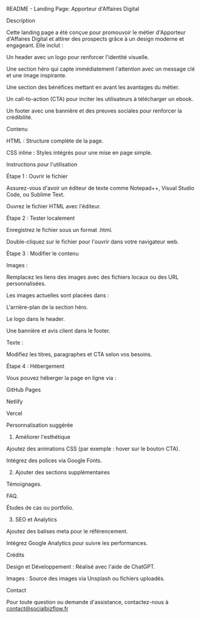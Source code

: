 README - Landing Page: Apporteur d'Affaires Digital

Description

Cette landing page a été conçue pour promouvoir le métier d'Apporteur d'Affaires Digital et attirer des prospects grâce à un design moderne et engageant. Elle inclut :

Un header avec un logo pour renforcer l'identité visuelle.

Une section héro qui capte immédiatement l'attention avec un message clé et une image inspirante.

Une section des bénéfices mettant en avant les avantages du métier.

Un call-to-action (CTA) pour inciter les utilisateurs à télécharger un ebook.

Un footer avec une bannière et des preuves sociales pour renforcer la crédibilité.

Contenu

HTML : Structure complète de la page.

CSS inline : Styles intégrés pour une mise en page simple.

Instructions pour l'utilisation

Étape 1 : Ouvrir le fichier

Assurez-vous d'avoir un éditeur de texte comme Notepad++, Visual Studio Code, ou Sublime Text.

Ouvrez le fichier HTML avec l'éditeur.

Étape 2 : Tester localement

Enregistrez le fichier sous un format .html.

Double-cliquez sur le fichier pour l'ouvrir dans votre navigateur web.

Étape 3 : Modifier le contenu

Images :

Remplacez les liens des images avec des fichiers locaux ou des URL personnalisées.

Les images actuelles sont placées dans :

L'arrière-plan de la section héro.

Le logo dans le header.

Une bannière et avis client dans le footer.

Texte :

Modifiez les titres, paragraphes et CTA selon vos besoins.

Étape 4 : Hébergement

Vous pouvez héberger la page en ligne via :

GitHub Pages

Netlify

Vercel

Personnalisation suggérée

1. Améliorer l'esthétique

Ajoutez des animations CSS (par exemple : hover sur le bouton CTA).

Intégrez des polices via Google Fonts.

2. Ajouter des sections supplémentaires

Témoignages.

FAQ.

Études de cas ou portfolio.

3. SEO et Analytics

Ajoutez des balises meta pour le référencement.

Intégrez Google Analytics pour suivre les performances.

Crédits

Design et Développement : Réalisé avec l'aide de ChatGPT.

Images : Source des images via Unsplash ou fichiers uploadés.

Contact

Pour toute question ou demande d'assistance, contactez-nous à contact@socialbizflow.fr
